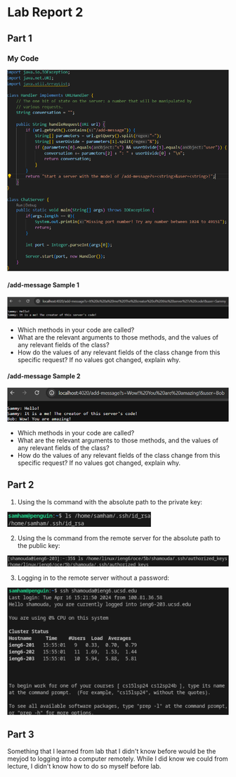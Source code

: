 # Lab Report 2
## Part 1
### My Code
![ChatServer_Code.png](/images/LB2/ChatServerCode.png)

#### /add-message Sample 1
![CreatorMessage.png](/images/LB2/CreatorMessage.png)
* Which methods in your code are called?
* What are the relevant arguments to those methods, and the values of any relevant fields of the class?
* How do the values of any relevant fields of the class change from this specific request? If no values got changed, explain why.

#### /add-message Sample 2
![BobMessage.png](/images/LB2/BobMessage.png)
* Which methods in your code are called?
* What are the relevant arguments to those methods, and the values of any relevant fields of the class?
* How do the values of any relevant fields of the class change from this specific request? If no values got changed, explain why.

## Part 2

1. Using the ls command with the absolute path to the private key:

![lsCommandForPrivate.png](/images/LB2/lsCommandForPrivate.png)

2. Using the ls command from the remote server for the absolute path to the public key:

![lsCommandForPublicFromRemote.png](/images/LB2/lsCommandForPublicFromRemote.png)

3. Logging in to the remote server without a password:

![loggingInWithoutPassword.png](/images/LB2/loggingInWithoutPassword.png)

## Part 3
Something that I learned from lab that I didn't know before would be the meyjod to logging into a computer remotely. While I did know we could from lecture, I didn't know how to do so myself before lab.
